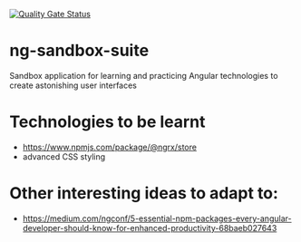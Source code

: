 [![Quality Gate Status](https://sonarcloud.io/api/project_badges/measure?project=GuTory_ng-sandbox-suite&metric=alert_status)](https://sonarcloud.io/summary/new_code?id=GuTory_ng-sandbox-suite)

# ng-sandbox-suite

Sandbox application for learning and practicing Angular technologies to create astonishing user interfaces

# Technologies to be learnt

- https://www.npmjs.com/package/@ngrx/store
- advanced CSS styling

# Other interesting ideas to adapt to:

- https://medium.com/ngconf/5-essential-npm-packages-every-angular-developer-should-know-for-enhanced-productivity-68baeb027643
